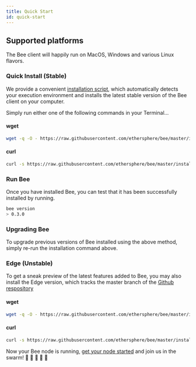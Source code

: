 ```yaml
---
title: Quick Start
id: quick-start
---
```


## Supported platforms

The Bee client will happily run on MacOS, Windows and various Linux flavors.

### Quick Install (Stable)

We provide a convenient [installation script](https://github.com/ethersphere/bee/blob/637b67a8e0a2b15e707f510bb7f49aea4ef6c110/install.sh), which automatically detects your execution environment and installs the latest stable version of the Bee client on your computer.

Simply run either one of the following commands in your Terminal...

#### wget
```sh
wget -q -O - https://raw.githubusercontent.com/ethersphere/bee/master/install.sh | TAG=v0.3.0 bash
```

#### curl
```sh
curl -s https://raw.githubusercontent.com/ethersphere/bee/master/install.sh | TAG=v0.3.0 bash
```

### Run Bee

Once you have installed Bee, you can test that it has been successfully installed by running.

```sh
bee version
> 0.3.0
```

### Upgrading Bee

To upgrade previous versions of Bee installed using the above method, simply re-run the installation command above.

### Edge (Unstable)

To get a sneak preview of the latest features added to Bee, you may also install the Edge version, which tracks the master branch of the [Github respository](https://github.com/ethersphere/bee)

#### wget
```sh
wget -q -O - https://raw.githubusercontent.com/ethersphere/bee/master/install.sh | bash
```

#### curl
```sh
curl -s https://raw.githubusercontent.com/ethersphere/bee/master/install.sh | bash
```

Now your Bee node is running, [get your node started](/docs/getting-started/start-your-node) and join us in the swarm! 🐝 🐝 🐝 🐝 🐝